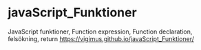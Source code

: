 # javaScript_Funktioner
JavaScript funktioner, Function expression, Function declaration, felsökning, return
https://vigimus.github.io/javaScript_Funktioner/
